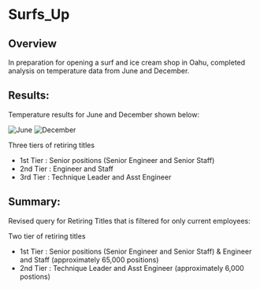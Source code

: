 # Surfs_Up

## Overview 

In preparation for opening a surf and ice cream shop in Oahu, completed analysis on temperature data from June and December. 

## Results: 

Temperature results for June and December shown below:

![June](https://user-images.githubusercontent.com/71353552/99924073-0a38be80-2cf6-11eb-9993-700e220f8279.png)
![December](https://user-images.githubusercontent.com/71353552/99924079-0e64dc00-2cf6-11eb-8e34-0fe90c30c75b.png)




Three tiers of retiring titles
- 1st Tier : Senior positions (Senior Engineer and Senior Staff)
- 2nd Tier : Engineer and Staff
- 3rd Tier : Technique Leader and Asst Engineer



## Summary: 

Revised query for Retiring Titles that is filtered for only current employees:



Two tier of retiring titles
- 1st Tier : Senior positions (Senior Engineer and Senior Staff) & Engineer and Staff (approximately 65,000 positions)
- 2nd Tier : Technique Leader and Asst Engineer (approximately 6,000 postions)



